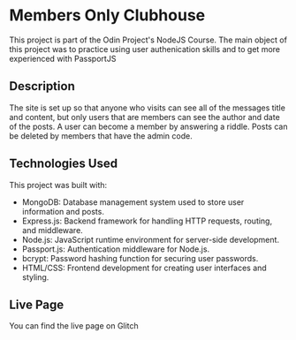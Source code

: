 # Members Only Clubhouse

This project is part of the Odin Project's NodeJS Course. The main object of this project was to practice using user authenication skills and to get more experienced with PassportJS

## Description

The site is set up so that anyone who visits can see all of the messages title and content, but only users that are members can see the author and date of the posts. A user can become a member by answering a riddle. Posts can be deleted by members that have the admin code.

## Technologies Used

This project was built with:

* MongoDB: Database management system used to store user information and posts.
* Express.js: Backend framework for handling HTTP requests, routing, and middleware.
* Node.js: JavaScript runtime environment for server-side development.
* Passport.js: Authentication middleware for Node.js.
* bcrypt: Password hashing function for securing user passwords.
* HTML/CSS: Frontend development for creating user interfaces and styling.

## Live Page

You can find the live page on Glitch
